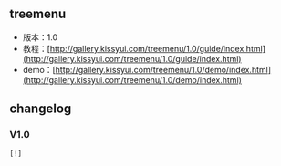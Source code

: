 ## treemenu

* 版本：1.0
* 教程：[http://gallery.kissyui.com/treemenu/1.0/guide/index.html](http://gallery.kissyui.com/treemenu/1.0/guide/index.html)
* demo：[http://gallery.kissyui.com/treemenu/1.0/demo/index.html](http://gallery.kissyui.com/treemenu/1.0/demo/index.html)

## changelog

### V1.0

    [!]


